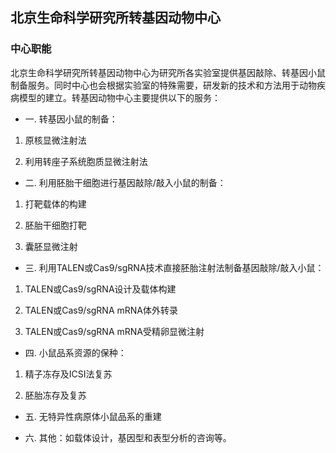 ## 北京生命科学研究所转基因动物中心

### 中心职能

北京生命科学研究所转基因动物中心为研究所各实验室提供基因敲除、转基因小鼠制备服务。同时中心也会根据实验室的特殊需要，研发新的技术和方法用于动物疾病模型的建立。转基因动物中心主要提供以下的服务：

- 一. 转基因小鼠的制备：

1. 原核显微注射法

2. 利用转座子系统胞质显微注射法


- 二. 利用胚胎干细胞进行基因敲除/敲入小鼠的制备：

1. 打靶载体的构建

2. 胚胎干细胞打靶

3. 囊胚显微注射


- 三. 利用TALEN或Cas9/sgRNA技术直接胚胎注射法制备基因敲除/敲入小鼠：

1. TALEN或Cas9/sgRNA设计及载体构建

2. TALEN或Cas9/sgRNA mRNA体外转录

3. TALEN或Cas9/sgRNA mRNA受精卵显微注射


- 四. 小鼠品系资源的保种：

1. 精子冻存及ICSI法复苏

2. 胚胎冻存及复苏


- 五. 无特异性病原体小鼠品系的重建


- 六. 其他：如载体设计，基因型和表型分析的咨询等。





